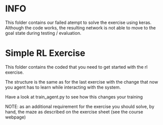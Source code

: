 # INFO
This folder contains our failed atempt to solve the exercise using keras.
Although the code works, the resulting network is not able to move to the goal state during testing / evaluation.

# Simple RL Exercise
This folder contains the coded that you need to get started with the rl exercise.

The structure is the same as for the last exercise with the change that now you agent has to learn while interacting with the system.

Have a look at train_agent.py to see how this changes your training

NOTE: as an additional requirement for the exercise you should solve, by hand, the maze as described on the exercise sheet (see the course webpage)
